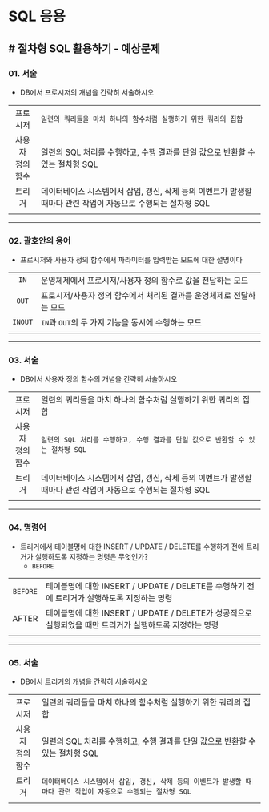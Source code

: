 # SQL 응용

## # 절차형 SQL 활용하기 - 예상문제

### 01. 서술

- DB에서 프로시저의 개념을 간략히 서술하시오

|||
|:--:|--|
|프로시저|`일련의 쿼리들을 마치 하나의 함수처럼 실행하기 위한 쿼리의 집합`|
|사용자</br>정의 함수|일련의 SQL 처리를 수행하고, 수행 결과를 단일 값으로 반환할 수 있는 절차형 SQL|
|트리거|데이터베이스 시스템에서 삽입, 갱신, 삭제 등의 이벤트가 발생할 때마다 관련 작업이 자동으로 수행되는 절차형 SQL|
|||

---

### 02. 괄호안의 용어

- 프로시저와 사용자 정의 함수에서 파라미터를 입력받는 모드에 대한 설명이다

|||
|:--:|--|
|`IN`|운영체제에서 프로시저/사용자 정의 함수로 값을 전달하는 모드|
|`OUT`|프로시저/사용자 정의 함수에서 처리된 결과를 운영체제로 전달하는 모드|
|`INOUT`|`IN`과 `OUT`의 두 가지 기능을 동시에 수행하는 모드|
|||

---

### 03. 서술

- DB에서 사용자 정의 함수의 개념을 간략히 서술하시오

|||
|:--:|--|
|프로시저|일련의 쿼리들을 마치 하나의 함수처럼 실행하기 위한 쿼리의 집합|
|사용자</br>정의 함수|`일련의 SQL 처리를 수행하고, 수행 결과를 단일 값으로 반환할 수 있는 절차형 SQL`|
|트리거|데이터베이스 시스템에서 삽입, 갱신, 삭제 등의 이벤트가 발생할 때마다 관련 작업이 자동으로 수행되는 절차형 SQL|
|||

---

### 04. 명령어

- 트리거에서 테이블명에 대한 INSERT / UPDATE / DELETE를 수행하기 전에 트리거가 실행하도록 지정하는 명령은 무엇인가?
  - `BEFORE`

|||
|:--:|--|
|`BEFORE`|테이블명에 대한 INSERT / UPDATE / DELETE를 수행하기 전에 트리거가 실행하도록 지정하는 명령|
|AFTER|테이블명에 대한 INSERT / UPDATE / DELETE가 성공적으로 실행되었을 때만 트리거가 실행하도록 지정하는 명령|
|||

---

### 05. 서술

- DB에서 트리거의 개념을 간략히 서술하시오

|||
|:--:|--|
|프로시저|일련의 쿼리들을 마치 하나의 함수처럼 실행하기 위한 쿼리의 집합|
|사용자</br>정의 함수|일련의 SQL 처리를 수행하고, 수행 결과를 단일 값으로 반환할 수 있는 절차형 SQL|
|트리거|`데이터베이스 시스템에서 삽입, 갱신, 삭제 등의 이벤트가 발생할 때마다 관련 작업이 자동으로 수행되는 절차형 SQL`|
|||
